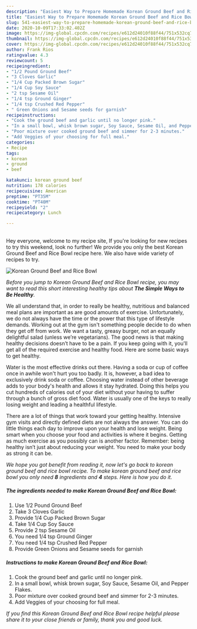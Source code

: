 ```yaml
---
description: "Easiest Way to Prepare Homemade Korean Ground Beef and Rice Bowl"
title: "Easiest Way to Prepare Homemade Korean Ground Beef and Rice Bowl"
slug: 541-easiest-way-to-prepare-homemade-korean-ground-beef-and-rice-bowl
date: 2020-10-09T17:33:02.402Z
image: https://img-global.cpcdn.com/recipes/e612d24010f88f44/751x532cq70/korean-ground-beef-and-rice-bowl-recipe-main-photo.jpg
thumbnail: https://img-global.cpcdn.com/recipes/e612d24010f88f44/751x532cq70/korean-ground-beef-and-rice-bowl-recipe-main-photo.jpg
cover: https://img-global.cpcdn.com/recipes/e612d24010f88f44/751x532cq70/korean-ground-beef-and-rice-bowl-recipe-main-photo.jpg
author: Frank Rios
ratingvalue: 4.3
reviewcount: 5
recipeingredient:
- "1/2 Pound Ground Beef"
- "3 Cloves Garlic"
- "1/4 Cup Packed Brown Sugar"
- "1/4 Cup Soy Sauce"
- "2 tsp Sesame Oil"
- "1/4 tsp Ground Ginger"
- "1/4 tsp Crushed Red Pepper"
- " Green Onions and Sesame seeds for garnish"
recipeinstructions:
- "Cook the ground beef and garlic until no longer pink."
- "In a small bowl, whisk brown sugar, Soy Sauce, Sesame Oil, and Pepper Flakes."
- "Poor mixture over cooked ground beef and simmer for 2-3 minutes."
- "Add Veggies of your choosing for full meal."
categories:
- Recipe
tags:
- korean
- ground
- beef

katakunci: korean ground beef 
nutrition: 178 calories
recipecuisine: American
preptime: "PT35M"
cooktime: "PT40M"
recipeyield: "2"
recipecategory: Lunch

---
```

<br>
Hey everyone, welcome to my recipe site, If you're looking for new recipes to try this weekend, look no further! We provide you only the best Korean Ground Beef and Rice Bowl recipe here. We also have wide variety of recipes to try.
<br>


![Korean Ground Beef and Rice Bowl](https://img-global.cpcdn.com/recipes/e612d24010f88f44/751x532cq70/korean-ground-beef-and-rice-bowl-recipe-main-photo.jpg)

<i>Before you jump to Korean Ground Beef and Rice Bowl recipe, you may want to read this short interesting healthy tips about <strong>The Simple Ways to Be Healthy</strong>.</i>

We all understand that, in order to really be healthy, nutritious and balanced meal plans are important as are good amounts of exercise. Unfortunately, we do not always have the time or the power that this type of lifestyle demands. Working out at the gym isn't something people decide to do when they get off from work. We want a tasty, greasy burger, not an equally delightful salad (unless we’re vegetarians). The good news is that making healthy decisions doesn’t have to be a pain. If you keep going with it, you'll get all of the required exercise and healthy food. Here are some basic ways to get healthy.

Water is the most effective drinks out there. Having a soda or cup of coffee once in awhile won't hurt you too badly. It is, however, a bad idea to exclusively drink soda or coffee. Choosing water instead of other beverage adds to your body's health and allows it stay hydrated. Doing this helps you cut hundreds of calories out of your diet without your having to suffer through a bunch of gross diet food. Water is usually one of the keys to really losing weight and leading a healthful lifestyle.

There are a lot of things that work toward your getting healthy. Intensive gym visits and directly defined diets are not always the answer. You can do little things each day to improve upon your health and lose weight. Being smart when you choose your food and activities is where it begins. Getting as much exercise as you possibly can is another factor. Remember: being healthy isn’t just about reducing your weight. You need to make your body as strong it can be. 


<i>We hope you got benefit from reading it, now let's go back to korean ground beef and rice bowl recipe. To make korean ground beef and rice bowl you only need <strong>8</strong> ingredients and <strong>4</strong> steps. Here is how you do it.
</i>

##### The ingredients needed to make Korean Ground Beef and Rice Bowl:

1. Use 1/2 Pound Ground Beef
1. Take 3 Cloves Garlic
1. Provide 1/4 Cup Packed Brown Sugar
1. Take 1/4 Cup Soy Sauce
1. Provide 2 tsp Sesame Oil
1. You need 1/4 tsp Ground Ginger
1. You need 1/4 tsp Crushed Red Pepper
1. Provide  Green Onions and Sesame seeds for garnish


##### Instructions to make Korean Ground Beef and Rice Bowl:

1. Cook the ground beef and garlic until no longer pink.
1. In a small bowl, whisk brown sugar, Soy Sauce, Sesame Oil, and Pepper Flakes.
1. Poor mixture over cooked ground beef and simmer for 2-3 minutes.
1. Add Veggies of your choosing for full meal.


<i>If you find this Korean Ground Beef and Rice Bowl recipe helpful please share it to your close friends or family, thank you and good luck.</i>
